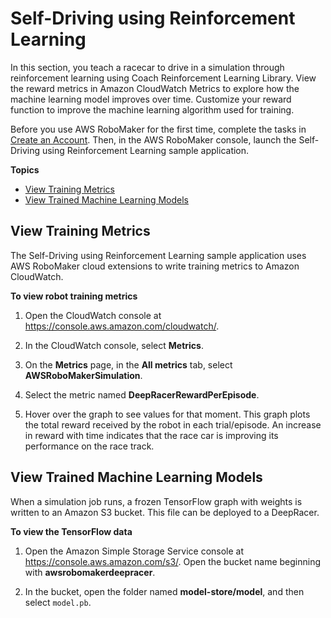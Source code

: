 # Self\-Driving using Reinforcement Learning<a name="gs-selfdrive"></a>

In this section, you teach a racecar to drive in a simulation through reinforcement learning using Coach Reinforcement Learning Library\. View the reward metrics in Amazon CloudWatch Metrics to explore how the machine learning model improves over time\. Customize your reward function to improve the machine learning algorithm used for training\. 

Before you use AWS RoboMaker for the first time, complete the tasks in [Create an Account](gs-set-up.md)\. Then, in the AWS RoboMaker console, launch the Self\-Driving using Reinforcement Learning sample application\.

**Topics**
+ [View Training Metrics](#gs-selfdrive-metrics)
+ [View Trained Machine Learning Models](#gs-selfdrive-tensorflow)

## View Training Metrics<a name="gs-selfdrive-metrics"></a>

The Self\-Driving using Reinforcement Learning sample application uses AWS RoboMaker cloud extensions to write training metrics to Amazon CloudWatch\.

**To view robot training metrics**

1. Open the CloudWatch console at [https://console\.aws\.amazon\.com/cloudwatch/](https://console.aws.amazon.com/cloudwatch/)\.

1. In the CloudWatch console, select **Metrics**\. 

1. On the **Metrics** page, in the **All metrics** tab, select **AWSRoboMakerSimulation**\. 

1. Select the metric named **DeepRacerRewardPerEpisode**\. 

1. Hover over the graph to see values for that moment\. This graph plots the total reward received by the robot in each trial/episode\. An increase in reward with time indicates that the race car is improving its performance on the race track\.

## View Trained Machine Learning Models<a name="gs-selfdrive-tensorflow"></a>

When a simulation job runs, a frozen TensorFlow graph with weights is written to an Amazon S3 bucket\. This file can be deployed to a DeepRacer\.

**To view the TensorFlow data**

1. Open the Amazon Simple Storage Service console at [https://console\.aws\.amazon\.com/s3/](https://console.aws.amazon.com/s3/)\. Open the bucket name beginning with **awsrobomakerdeepracer**\.

1. In the bucket, open the folder named **model\-store/model**, and then select `model.pb`\. 